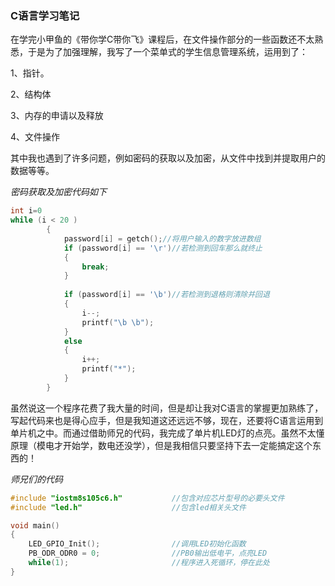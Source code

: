 ### C语言学习笔记

在学完小甲鱼的《带你学C带你飞》课程后，在文件操作部分的一些函数还不太熟悉，于是为了加强理解，我写了一个菜单式的学生信息管理系统，运用到了：

1、指针。

2、结构体

3、内存的申请以及释放

4、文件操作

其中我也遇到了许多问题，例如密码的获取以及加密，从文件中找到并提取用户的数据等等。

*密码获取及加密代码如下*

```c
int i=0
while (i < 20 )
		{
			password[i] = getch();//将用户输入的数字放进数组
			if (password[i] == '\r')//若检测到回车那么就终止
			{
				break;
			}
			
			if (password[i] == '\b')//若检测到退格则清除并回退
 			{ 
 				i--; 
 				printf("\b \b");
  			} 
 			else
			{
				i++;
				printf("*");
			}
		}
```

虽然说这一个程序花费了我大量的时间，但是却让我对C语言的掌握更加熟练了，写起代码来也是得心应手，但是我知道这还远远不够，现在，还要将C语言运用到单片机之中。而通过借助师兄的代码，我完成了单片机LED灯的点亮。虽然不太懂原理（模电才开始学，数电还没学），但是我相信只要坚持下去一定能搞定这个东西的！

*师兄们的代码*

```c
#include "iostm8s105c6.h"	        //包含对应芯片型号的必要头文件
#include "led.h"					//包含led相关头文件

void main()
{
	LED_GPIO_Init();				//调用LED初始化函数
	PB_ODR_ODR0 = 0;				//PB0输出低电平，点亮LED
	while(1);						//程序进入死循环，停在此处
}
```



